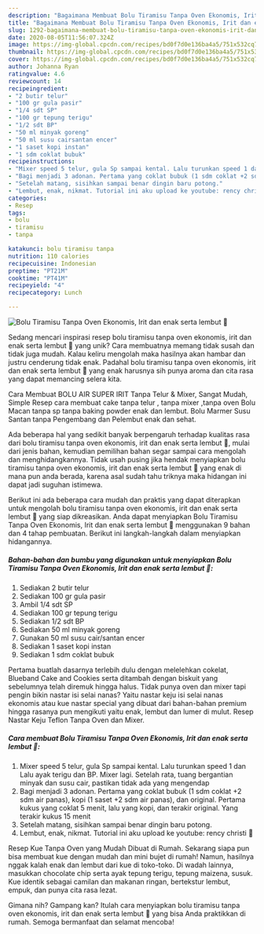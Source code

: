 ```yaml
---
description: "Bagaimana Membuat Bolu Tiramisu Tanpa Oven Ekonomis, Irit dan enak serta lembut 🤤 yang Sempurna"
title: "Bagaimana Membuat Bolu Tiramisu Tanpa Oven Ekonomis, Irit dan enak serta lembut 🤤 yang Sempurna"
slug: 1292-bagaimana-membuat-bolu-tiramisu-tanpa-oven-ekonomis-irit-dan-enak-serta-lembut-yang-sempurna
date: 2020-08-05T11:56:07.324Z
image: https://img-global.cpcdn.com/recipes/bd0f7d0e136ba4a5/751x532cq70/bolu-tiramisu-tanpa-oven-ekonomis-irit-dan-enak-serta-lembut-🤤-foto-resep-utama.jpg
thumbnail: https://img-global.cpcdn.com/recipes/bd0f7d0e136ba4a5/751x532cq70/bolu-tiramisu-tanpa-oven-ekonomis-irit-dan-enak-serta-lembut-🤤-foto-resep-utama.jpg
cover: https://img-global.cpcdn.com/recipes/bd0f7d0e136ba4a5/751x532cq70/bolu-tiramisu-tanpa-oven-ekonomis-irit-dan-enak-serta-lembut-🤤-foto-resep-utama.jpg
author: Johanna Ryan
ratingvalue: 4.6
reviewcount: 14
recipeingredient:
- "2 butir telur"
- "100 gr gula pasir"
- "1/4 sdt SP"
- "100 gr tepung terigu"
- "1/2 sdt BP"
- "50 ml minyak goreng"
- "50 ml susu cairsantan encer"
- "1 saset kopi instan"
- "1 sdm coklat bubuk"
recipeinstructions:
- "Mixer speed 5 telur, gula Sp sampai kental. Lalu turunkan speed 1 dan Lalu ayak terigu dan BP. Mixer lagi. Setelah rata, tuang bergantian minyak dan susu cair, pastikan tidak ada yang mengendap"
- "Bagi menjadi 3 adonan. Pertama yang coklat bubuk (1 sdm coklat +2 sdm air panas), kopi (1 saset +2 sdm air panas), dan original. Pertama kukus yang coklat 5 menit, lalu yang kopi, dan terakir original. Yang terakir kukus 15 menit"
- "Setelah matang, sisihkan sampai benar dingin baru potong."
- "Lembut, enak, nikmat. Tutorial ini aku upload ke youtube: rency christi 🙏"
categories:
- Resep
tags:
- bolu
- tiramisu
- tanpa

katakunci: bolu tiramisu tanpa 
nutrition: 110 calories
recipecuisine: Indonesian
preptime: "PT21M"
cooktime: "PT41M"
recipeyield: "4"
recipecategory: Lunch

---
```



![Bolu Tiramisu Tanpa Oven Ekonomis, Irit dan enak serta lembut 🤤](https://img-global.cpcdn.com/recipes/bd0f7d0e136ba4a5/751x532cq70/bolu-tiramisu-tanpa-oven-ekonomis-irit-dan-enak-serta-lembut-🤤-foto-resep-utama.jpg)

Sedang mencari inspirasi resep bolu tiramisu tanpa oven ekonomis, irit dan enak serta lembut 🤤 yang unik? Cara membuatnya memang tidak susah dan tidak juga mudah. Kalau keliru mengolah maka hasilnya akan hambar dan justru cenderung tidak enak. Padahal bolu tiramisu tanpa oven ekonomis, irit dan enak serta lembut 🤤 yang enak harusnya sih punya aroma dan cita rasa yang dapat memancing selera kita.

Cara Membuat BOLU AIR SUPER IRIT Tanpa Telur &amp; Mixer, Sangat Mudah, Simple Resep cara membuat cake tanpa telur , tanpa mixer ,tanpa oven Bolu Macan tanpa sp tanpa baking powder enak dan lembut. Bolu Marmer Susu Santan tanpa Pengembang dan Pelembut enak dan sehat.

Ada beberapa hal yang sedikit banyak berpengaruh terhadap kualitas rasa dari bolu tiramisu tanpa oven ekonomis, irit dan enak serta lembut 🤤, mulai dari jenis bahan, kemudian pemilihan bahan segar sampai cara mengolah dan menghidangkannya. Tidak usah pusing jika hendak menyiapkan bolu tiramisu tanpa oven ekonomis, irit dan enak serta lembut 🤤 yang enak di mana pun anda berada, karena asal sudah tahu triknya maka hidangan ini dapat jadi suguhan istimewa.


Berikut ini ada beberapa cara mudah dan praktis yang dapat diterapkan untuk mengolah bolu tiramisu tanpa oven ekonomis, irit dan enak serta lembut 🤤 yang siap dikreasikan. Anda dapat menyiapkan Bolu Tiramisu Tanpa Oven Ekonomis, Irit dan enak serta lembut 🤤 menggunakan 9 bahan dan 4 tahap pembuatan. Berikut ini langkah-langkah dalam menyiapkan hidangannya.

<!--inarticleads1-->

##### Bahan-bahan dan bumbu yang digunakan untuk menyiapkan Bolu Tiramisu Tanpa Oven Ekonomis, Irit dan enak serta lembut 🤤:

1. Sediakan 2 butir telur
1. Sediakan 100 gr gula pasir
1. Ambil 1/4 sdt SP
1. Sediakan 100 gr tepung terigu
1. Sediakan 1/2 sdt BP
1. Sediakan 50 ml minyak goreng
1. Gunakan 50 ml susu cair/santan encer
1. Sediakan 1 saset kopi instan
1. Sediakan 1 sdm coklat bubuk


Pertama buatlah dasarnya terlebih dulu dengan melelehkan cokelat, Blueband Cake and Cookies serta ditambah dengan biskuit yang sebelumnya telah diremuk hingga halus. Tidak punya oven dan mixer tapi pengin bikin nastar isi selai nanas? Yaitu nastar keju isi selai nanas ekonomis atau kue nastar special yang dibuat dari bahan-bahan premium hingga rasanya pun mengikuti yaitu enak, lembut dan lumer di mulut. Resep Nastar Keju Teflon Tanpa Oven dan Mixer. 

<!--inarticleads2-->

##### Cara membuat Bolu Tiramisu Tanpa Oven Ekonomis, Irit dan enak serta lembut 🤤:

1. Mixer speed 5 telur, gula Sp sampai kental. Lalu turunkan speed 1 dan Lalu ayak terigu dan BP. Mixer lagi. Setelah rata, tuang bergantian minyak dan susu cair, pastikan tidak ada yang mengendap
1. Bagi menjadi 3 adonan. Pertama yang coklat bubuk (1 sdm coklat +2 sdm air panas), kopi (1 saset +2 sdm air panas), dan original. Pertama kukus yang coklat 5 menit, lalu yang kopi, dan terakir original. Yang terakir kukus 15 menit
1. Setelah matang, sisihkan sampai benar dingin baru potong.
1. Lembut, enak, nikmat. Tutorial ini aku upload ke youtube: rency christi 🙏


Resep Kue Tanpa Oven yang Mudah Dibuat di Rumah. Sekarang siapa pun bisa membuat kue dengan mudah dan mini bujet di rumah! Namun, hasilnya nggak kalah enak dan lembut dari kue di toko-toko. Di wadah lainnya, masukkan chocolate chip serta ayak tepung terigu, tepung maizena, susuk. Kue identik sebagai camilan dan makanan ringan, bertekstur lembut, empuk, dan punya cita rasa lezat. 

Gimana nih? Gampang kan? Itulah cara menyiapkan bolu tiramisu tanpa oven ekonomis, irit dan enak serta lembut 🤤 yang bisa Anda praktikkan di rumah. Semoga bermanfaat dan selamat mencoba!
